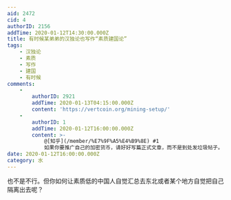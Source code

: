 ```yaml
---
aid: 2472
cid: 4
authorID: 2156
addTime: 2020-01-12T14:30:00.000Z
title: 有时候某弟弟的汉独论也写作“素质建国论”
tags:
    - 汉独论
    - 素质
    - 写作
    - 建国
    - 有时候
comments:
    -
        authorID: 2921
        addTime: 2020-01-13T04:15:00.000Z
        content: 'https://vertcoin.org/mining-setup/'
    -
        authorID: 1
        addTime: 2020-01-12T16:00:00.000Z
        content: >-
            @[知乎](/member/%E7%9F%A5%E4%B9%8E) #1
            如果你要推广自己的加密货币，请好好写篇正式文章，而不是到处发垃圾帖子。
date: 2020-01-12T16:00:00.000Z
category: 水
---
```


也不是不行。但你如何让素质低的中国人自觉汇总去东北或者某个地方自觉把自己隔离出去呢？
